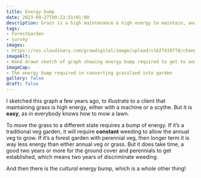```yaml
---
title: Energy bump
date: 2023-09-27T09:23:51+01:00
description: Grass is a high maintenance & high energy to maintain, and requires a bump of energy to convert it into any type of garden 
tags: 
- ForestGarden
- survey 
images: 
- https://res.cloudinary.com/growdigital/image/upload/v1627419778/change-balance-illustration.jpg
imageAlt:
- Hand drawn sketch of graph showing energy bump required to get to annual veg or woodland edge forest garden
imageCap:
- The energy bump required in converting grassland into garden
gallery: false
draft: false
---
```


I sketched this graph a few years ago, to illustrate to a client that maintaining grass is high energy, either with a machine or a scythe. But it is **easy**, as in everybody knows how to mow a lawn.

To move the grass to a different state requires a bump of energy. If it’s a traditional veg garden, it will require **constant** weeding to allow the annual veg to grow. If it’s a forest garden with perennial veg, then longer term it is way less energy than either annual veg or grass. But it does take time, a good two years or more for the ground cover and perennials to get established, which means two years of discriminate weeding.

And then there is the _cultural_ energy bump, which is a whole other thing!